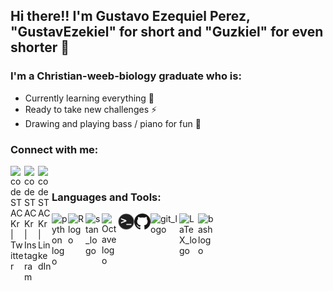 ## Hi there!! I'm Gustavo Ezequiel Perez, "GustavEzekiel" for short and "Guzkiel" for even shorter 👋 


### I'm a Christian-weeb-biology graduate who is:

- Currently learning everything 🤣 
- Ready to take new challenges ⚡
- Drawing and playing bass / piano for fun 🌱

### Connect with me:

[<img align="left" alt="codeSTACKr | Twitter" width="22px" src="https://cdn.jsdelivr.net/npm/simple-icons@v3/icons/twitter.svg" />][twitter]
[<img align="left" alt="codeSTACKr | Instagram" width="22px" src="https://cdn.jsdelivr.net/npm/simple-icons@v3/icons/instagram.svg" />][instagram]
[<img align="left" alt="codeSTACKr | LinkedIn" width="22px" src="https://cdn.jsdelivr.net/npm/simple-icons@v3/icons/linkedin.svg" />][linkedin]

<br />

### Languages and Tools:


<img align="left" alt="python logo" width="26px" src="https://user-images.githubusercontent.com/53160017/143365218-1f40c8ed-f3be-407d-8c3d-96f45f1f7c0e.png" />
<img align="left" alt="R logo" width="28px" src="https://user-images.githubusercontent.com/53160017/143365946-c71bed17-7a34-4c34-b1f1-2b7a5f7e57d5.png" />
<img align="left" alt="stan_logo" width="26px" src="https://user-images.githubusercontent.com/53160017/143366108-c7cd46c7-8609-4993-848b-f27b4acfd31b.png" />
<img align="left" alt="Octave logo" width="26px" src="https://user-images.githubusercontent.com/53160017/143366167-784c5e3e-fdcb-42d7-98a0-0669d5f2770d.png" />
<img align="left" alt="Terminal" width="26px" src="https://raw.githubusercontent.com/github/explore/80688e429a7d4ef2fca1e82350fe8e3517d3494d/topics/terminal/terminal.png" />
<img align="left" alt="GitHub" width="26px" src="https://raw.githubusercontent.com/github/explore/78df643247d429f6cc873026c0622819ad797942/topics/github/github.png" />
<img align="left" alt="git_logo" width="46px" src="https://user-images.githubusercontent.com/53160017/143370569-748cf774-b063-4eab-9a9b-6f97806edce4.png" />
<img align="left" alt="LaTeX_logo" width="30px" src="https://user-images.githubusercontent.com/53160017/143366231-b7dbf93c-030d-4515-bb11-7b6a3de41f7a.png" />
<img align="left" alt="bash logo" width="26px" src="https://user-images.githubusercontent.com/53160017/161154210-5f207177-40af-4fd2-ad89-c2e324628b6a.png" />









[twitter]: https://twitter.com/gustav_ezequiel
[instagram]: https://www.instagram.com/gustav_ezekiel/
[linkedin]: https://www.linkedin.com/in/gustavo-ezequiel-perez-872a1985/

